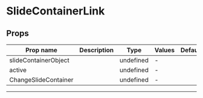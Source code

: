 # SlideContainerLink

## Props

| Prop name            | Description | Type      | Values | Default |
| -------------------- | ----------- | --------- | ------ | ------- |
| slideContainerObject |             | undefined | -      |         |
| active               |             | undefined | -      |         |
| ChangeSlideContainer |             | undefined | -      |         |

---
